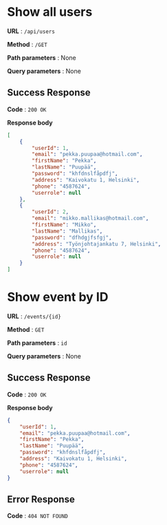 # Show all users

**URL** : `/api/users`

**Method** : `/GET`

**Path parameters** : None

**Query parameters** : None

## Success Response 

**Code** : `200 OK`

**Response body**

```json
[
    {
        "userId": 1,
        "email": "pekka.puupaa@hotmail.com",
        "firstName": "Pekka",
        "lastName": "Puupää",
        "password": "khfdnslfåpdfj",
        "address": "Kaivokatu 1, Helsinki",
        "phone": "4587624",
        "userrole": null
    },
    {
        "userId": 2,
        "email": "mikko.mallikas@hotmail.com",
        "firstName": "Mikko",
        "lastName": "Mallikas",
        "password": "dfhdgjfsfgj",
        "address": "Työnjohtajankatu 7, Helsinki",
        "phone": "4587624",
        "userrole": null
    }
]
```

# Show event by ID

**URL** : `/events/{id}`

**Method** : `GET`

**Path parameters** : `id`

**Query parameters** : None

## Success Response

**Code** : `200 OK`

**Response body**

```json
{
    "userId": 1,
    "email": "pekka.puupaa@hotmail.com",
    "firstName": "Pekka",
    "lastName": "Puupää",
    "password": "khfdnslfåpdfj",
    "address": "Kaivokatu 1, Helsinki",
    "phone": "4587624",
    "userrole": null
}
```

## Error Response 

**Code** : `404 NOT FOUND`